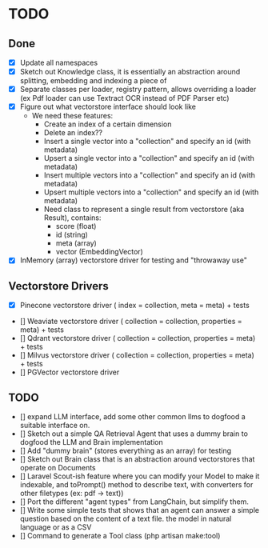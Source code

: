 # TODO

## Done

- [x] Update all namespaces
- [x] Sketch out Knowledge class, it is essentially an abstraction around splitting, embedding and indexing a piece of
- [x] Separate classes per loader, registry pattern, allows overriding a loader (ex Pdf loader can use Textract OCR
  instead of PDF Parser etc)
- [x] Figure out what vectorstore interface should look like
    - We need these features:
        - Create an index of a certain dimension
        - Delete an index??
        - Insert a single vector into a "collection" and specify an id (with metadata)
        - Upsert a single vector into a "collection" and specify an id (with metadata)
        - Insert multiple vectors into a "collection" and specify an id (with metadata)
        - Upsert multiple vectors into a "collection" and specify an id (with metadata)
        - Need class to represent a single result from vectorstore (aka Result), contains:
            - score (float)
            - id (string)
            - meta (array)
            - vector (EmbeddingVector)
- [x] InMemory (array) vectorstore driver for testing and "throwaway use"

## Vectorstore Drivers

- [x] Pinecone vectorstore driver ( index = collection, meta = meta) + tests
- [] Weaviate vectorstore driver ( collection = collection, properties = meta) + tests
- [] Qdrant vectorstore driver ( collection = collection, properties = meta) + tests
- [] Milvus vectorstore driver ( collection = collection, properties = meta) + tests
- [] PGVector vectorstore driver

## TODO

- [] expand LLM interface, add some other common llms to dogfood a suitable interface on.
- [] Sketch out a simple QA Retrieval Agent that uses a dummy brain to dogfood the LLM and Brain implementation
- [] Add "dummy brain" (stores everything as an array) for testing
- [] Sketch out Brain class that is an abstraction around vectorstores that operate on Documents
- [] Laravel Scout-ish feature where you can modify your Model to make it indexable, and toPrompt() method to describe
  text, with converters for other filetypes (ex: pdf -> text))
- [] Port the different "agent types" from LangChain, but simplify them.
- [] Write some simple tests that shows that an agent can answer a simple question based on the content of a text file.
  the model in natural language or as a CSV
- [] Command to generate a Tool class (php artisan make:tool)
